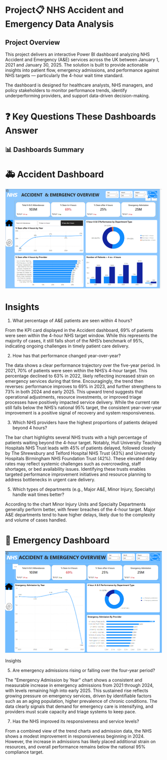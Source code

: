 # Project📋 NHS Accident and Emergency Data Analysis
## Project Overview

This project delivers an interactive Power BI dashboard analyzing NHS Accident and Emergency (A&E) services across the UK between January 1, 2021 and January 30, 2025. The solution is built to provide actionable insights into patient flow, emergency admissions, and performance against NHS targets — particularly the 4-hour wait time standard.

The dashboard is designed for healthcare analysts, NHS managers, and policy stakeholders to monitor performance trends, identify underperforming providers, and support data-driven decision-making.

# ❓ Key Questions These Dashboards Answer

## 📊 Dashboards Summary 
# 🚑 Accident Dashboard 
![](../screenshots/Accident_dashboard.png)  

# Insights
1. What percentage of A&E patients are seen within 4 hours?

From the KPI card displayed in the Accident dashboard, 69% of patients were seen within the 4-hour NHS target window. While this represents the majority of cases, it still falls short of the NHS’s benchmark of 95%, indicating ongoing challenges in timely patient care delivery.

2. How has that performance changed year-over-year?

The data shows a clear performance trajectory over the five-year period. In 2021, 70% of patients were seen within the NHS’s 4-hour target. This percentage declined to 63% in 2022, likely reflecting increased strain on emergency services during that time. Encouragingly, the trend then reverses: performance improves to 69% in 2023, and further strengthens to 73% in both 2024 and early 2025. This upward trend suggests that operational adjustments, resource investments, or improved triage processes have positively impacted service delivery. While the current rate still falls below the NHS’s national 95% target, the consistent year-over-year improvement is a positive signal of recovery and system responsiveness.

3. Which NHS providers have the highest proportions of patients delayed beyond 4 hours?
   
The bar chart highlights several NHS trusts with a high percentage of patients waiting beyond the 4-hour target. Notably, Hull University Teaching Hospitals NHS Trust leads with 45% of patients delayed, followed closely by The Shrewsbury and Telford Hospital NHS Trust (43%) and University Hospitals Birmingham NHS Foundation Trust (42%). These elevated delay rates may reflect systemic challenges such as overcrowding, staff shortages, or bed availability issues. Identifying these trusts enables targeted performance improvement initiatives and resource planning to address bottlenecks in urgent care delivery.

5. Which types of departments (e.g., Major A&E, Minor Injury, Specialty) handle wait times better?
   
According to the chart  Minor Injury Units and Specialty Departments generally perform better, with fewer breaches of the 4-hour target. Major A&E departments tend to have higher delays, likely due to the complexity and volume of cases handled.

# 🏥 Emergency Dashboard 
![](../screenshots/Emergency_dashboard.png)

Insights

5. Are emergency admissions rising or falling over the four-year period?
   
The "Emergency Admission by Year" chart shows a consistent and measurable increase in emergency admissions from 2021 through 2024, with levels remaining high into early 2025. This sustained rise reflects growing pressure on emergency services, driven by identifiable factors such as an aging population, higher prevalence of chronic conditions. The data clearly signals that demand for emergency care is intensifying, and providers must scale capacity and triage systems to keep pace.

7. Has the NHS improved its responsiveness and service levels?
   
From a combined view of the trend charts and admission data, the NHS shows a modest improvement in responsiveness beginning in 2024. However, the increase in admissions has likely placed additional strain on resources, and overall performance remains below the national 95% compliance target.
